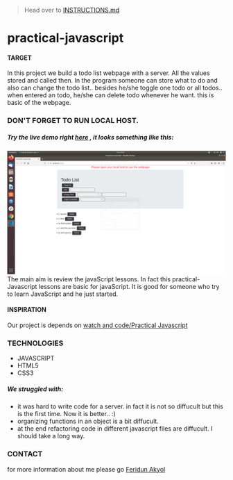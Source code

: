 > Head over to [INSTRUCTIONS.md](./INSTRUCTIONS.md)

# practical-javascript
#### TARGET
In this project we build a todo list webpage with a server. All the values stored and called then.
In the program someone can store what to do and also can change the todo list.. besides he/she toggle one todo or all todos..
when entered an todo, he/she can delete todo whenever he want. this is basic of the webpage.
### DON'T FORGET TO RUN LOCAL HOST. 

##### Try the live demo right [here](https://feridunakyol.github.io/restful-pjs/) , it looks something like this:
![](https://raw.githubusercontent.com/feridunAKYOL/restful-pjs/master/practical-Js-Server.png)  
The main aim is review the javaScript lessons. In fact this practical-Javascript lessons are basic for javaScript. It is good for someone who try to learn JavaScript and he just started. 
#### INSPIRATION
Our project is depends on [watch and code/Practical Javascript](https://watchandcode.com/p/practical-javascript) 



### TECHNOLOGIES
- JAVASCRIPT
- HTML5
- CSS3


##### We struggled with:

* it was hard to write code for a server. in fact it is not so diffucult but this is the first time. Now it is better.. :) 
* organizing functions in an object is a bit diffucult.
* at the end refactoring code in different javascript files are diffucult. I should take a long way. 

### CONTACT
for more information about me please go [Feridun Akyol](https://feridunakyol.github.io)


